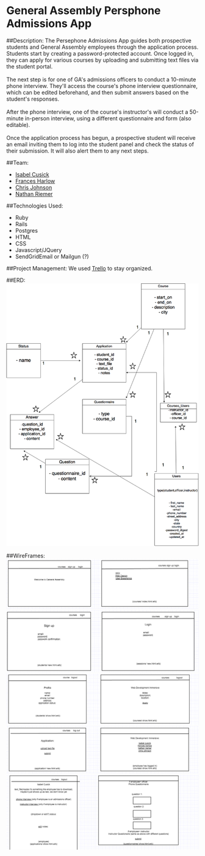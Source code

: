 # General Assembly Persphone Admissions App

##Description:
The Persephone Admissions App guides both prospective students and General Assembly employees through the application process. Students start by creating a password-protected account. Once logged in, they can apply for various courses by uploading and submitting text files via the student portal. 
<br><br>
The next step is for one of GA's admissions officers to conduct a 10-minute phone interview. They'll access the course's phone interview questionnaire, which can be edited beforehand, and then submit answers based on the student's responses.
<br><br>
After the phone interview, one of the course's instructor's will conduct a 50-minute in-person interview, using a different questionnaire and form (also editable).
<br><br>
Once the application process has begun, a prospective student will receive an email inviting them to log into the student panel and check the status of their submission. It will also alert them to any next steps. 

##Team:
- [Isabel Cusick](https://github.com/icusick)
- [Frances Harlow](https://github.com/francesharlow)
- [Chris Johnson](https://github.com/ChristopherJohnson25)
- [Nathan Riemer](https://github.com/NathanRiemer)

##Technologies Used:
- Ruby
- Rails
- Postgres
- HTML
- CSS
- Javascript/JQuery
- SendGridEmail or Mailgun (?)

##Project Management:
We used [Trello](https://trello.com/b/FQhVfIbj) to stay organized. 

##ERD:
![ERDs](https://raw.githubusercontent.com/persephone-admissions/admissions_app/master/img/ERD.png)

##WireFrames:
![WireFrames](https://raw.githubusercontent.com/persephone-admissions/admissions_app/master/img/wireframe_1.png)
![WireFrames](https://raw.githubusercontent.com/persephone-admissions/admissions_app/master/img/wireframe_2.png)
![WireFrames](https://raw.githubusercontent.com/persephone-admissions/admissions_app/master/img/wireframe_3.png)
![WireFrames](https://raw.githubusercontent.com/persephone-admissions/admissions_app/master/img/wireframe_4.png)
![WireFrames](https://raw.githubusercontent.com/persephone-admissions/admissions_app/master/img/wireframe_5.png)
